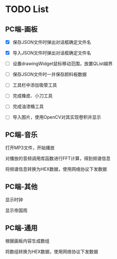 # TODO List

## PC端-画板

- [x] 保存JSON文件时弹出对话框确定文件名

- [x] 导入JSON文件时弹出对话框确定文件名

- [ ] 设置drawingWidget鼠标移动范围，放置QList越界
- [ ] 保存JSON文件时一并保存颜料板数据

- [ ] 工具栏中添加吸管工具

- [ ] 完成橡皮、小刀工具

- [ ] 完成油漆桶工具

- [ ] 导入图片，使用OpenCV对其实现卷积并显示

## PC端-音乐

打开MP3文件，开始播放

对播放的音频调用库函数进行FFT计算，得到频谱信息

将频谱信息转换为HEX数据，使用网络协议下发数据

## PC端-其他

显示时钟

显示帝国雨

## PC端-通用

根据画板内容生成数组

将数组转换为HEX数据，使用网络协议下发数据


